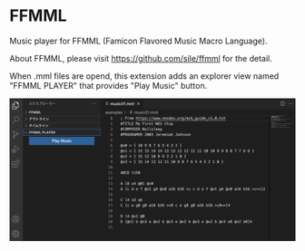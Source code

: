FFMML
=====

Music player for FFMML (Famicon Flavored Music Macro Language).

About FFMML, please visit https://github.com/sile/ffmml for the detail.

When .mml files are opend, this extension adds an explorer view named "FFMML PLAYER"
that provides "Play Music" button.

![FFMML image](https://github.com/sile/ffmml/raw/main/images/ffmml-vscode.png)
